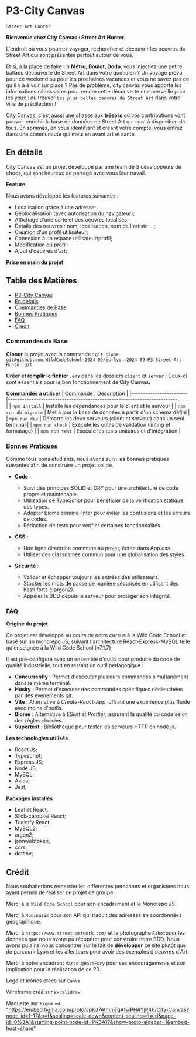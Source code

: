 # P3-City Canvas
`Street Art Hunter`

**Bienvenue chez City Canvas : Street Art Hunter.**

L'endroit où vous pourrez voyager, rechercher et découvrir les oeuvres de Street Art qui sont présentes partout autour de vous.

Et si, à la place de faire un **Métro, Boulot, Dodo**, vous injectiez une petite ballade découverte de Street Art dans votre quotidien ?
Un voyage prévu pour ce weekend ou pour les prochaines vacances et vous ne savez pas ce qu'il y a à voir sur place ?
Pas de problème, city canvas vous apporte les informations nécessaires pour rendre cette découverte une merveille pour les yeux : où trouver `les plus belles oeuvres de Street Art` dans votre ville de prédilection !

City Canvas, c'est aussi une chasse aux **trésors** où vos contributions vont pouvoir enrichir la base de données de Street Art qui sont à disposition de tous. En sommes, en vous identifiant et créant votre compte, vous entrez dans une communauté qui mets en avant art et santé.


## En détails

City Canvas est un projet développé par une team de 3 développeurs de chocs, qui sont heureux de partagé avec vous leur travail.

**Feature**

Nous avons développé les features suivantes :
- Localisation grâce à une adresse;
- Géolocalisation (avec autorisation du navigateur);
- Affichage d'une carte et des oeuvres localisés;
- Détails des oeuvres : nom, localisation, nom de l'artiste ...;
- Création d'un profil utilisateur;
- Connexion à un espace utilisateur/profil;
- Modification du profil;
- Ajout d'oeuvres d'art;

**Prise en main du projet**

## Table des Matières
- [P3-City Canvas](#p3-city-canvas)
- [En détails](#en-détails)
- [Commandes de Base](#commandes-de-base)
- [Bonnes Pratiques](#bonnes-pratiques)
- [FAQ](#faq)
- [Credit](#crédit)

### Commandes de Base

**Cloner** le projet avec la commande : `git clone git@github.com:WildCodeSchool-2024-09/js-lyon-2024-09-P3-Street-Art-Hunter.git`

**Créer et remplir le fichier `.env`** dans les dossiers `client` et `server` : Ceux-ci sont essentiels pour le bon fonctionnement de City Canvas.

**Commandes à utiliser**
| Commande               | Description                                                                 |
|------------------------|-----------------------------------------------------------------------------|
| `npm install`          | Installe les dépendances pour le client et le serveur                       |
| `npm run db:migrate`   | Met à jour la base de données à partir d'un schéma défini                   |
| `npm run dev`          | Démarre les deux serveurs (client et serveur) dans un seul terminal         |
| `npm run check`        | Exécute les outils de validation (linting et formatage)                     |
| `npm run test`         | Exécute les tests unitaires et d'intégration                                |

### Bonnes Pratiques

Comme tous bons étudiants, nous avons suivi les bonnes pratiques suivantes afin de construire un projet solide.

- **Code** :
  - Suivi des principes SOLID et DRY pour une architecture de code propre et maintenable.
  - Utilisation de TypeScript pour bénéficier de la vérification statique des types.
  - Adopter Biome comme linter pour éviter les confusions et les erreurs de codes.
  - Rédaction de tests pour vérifier certaines fonctionnalités.

- **CSS** :
  - Une ligne directrice commune au projet, écrite dans App.css.
  - Utiliser des classnames commun pour une globalisation des styles.

- **Sécurité** :
  - Valider et échapper toujours les entrées des utilisateurs.
  - Stocker les mots de passe de manière sécurisée en utilisant des hash forts (: argon2).
  - Appeler la BDD depuis le serveur pour protéger son intégrité.

### FAQ

**Origine du projet**

Ce projet est développé au cours de notre cursus à la Wild Code School et basé sur un monorepo JS, suivant l'architecture React-Express-MySQL telle qu'enseignée à la Wild Code School (v7.1.7)

Il est pré-configuré avec un ensemble d'outils pour produire du code de qualité industrielle, tout en restant un outil pédagogique :

- **Concurrently** : Permet d'exécuter plusieurs commandes simultanément dans le même terminal.
- **Husky** : Permet d'exécuter des commandes spécifiques déclenchées par des événements _git_.
- **Vite** : Alternative à _Create-React-App_, offrant une expérience plus fluide avec moins d'outils.
- **Biome** : Alternative à _ESlint_ et _Prettier_, assurant la qualité du code selon des règles choisies.
- **Supertest** : Bibliothèque pour tester les serveurs HTTP en node.js.

**Les technologies utilisés**

- React Js;
- Typescript;
- Express JS;
- Node JS;
- MySQL;
- Axios;
- Jest;

**Packages installés**

- Leaflet React;
- Slick-carousel React;
- Toastify React;
- MySQL2;
- argon2;
- jsonwebtoken;
- cors;
- dotenv;

## Crédit

Nous souhaiterions remercier les différentes personnes et organismes nous ayant permis de réaliser ce projet de groupe.

Merci à la `Wild Code School` pour son encadrement et le Monorepo JS.

Merci à `Nominatim` pour son API qui traduit des adresses en coordonnées géographique.

Merci à `https://www.street-artwork.com/` et le photographe `Rabot`pour les données que nous avons pu récupérer pour construire notre BDD. Nous avons pu ainsi nous concentrer sur le fait de **développer** ce site plutôt que de parcourir Lyon et les allentours pour avoir des exemples d'oeuvres d'Art.

Merci à notre encadrant `Marco @HazeFury` pour ses encouragements et son implication pour la réalisation de ce P3.

Logo et icônes créés sur `Canva`.

Wireframe créé sur `Excalidraw`.

Maquette sur `Figma` ==>
"https://embed.figma.com/proto/JpKJ7AtmmTqAfwPHAYjR46/City-Canvas?node-id=1-17&p=f&scaling=scale-down&content-scaling=fixed&page-id=0%3A1&starting-point-node-id=1%3A17&show-proto-sidebar=1&embed-host=share"
